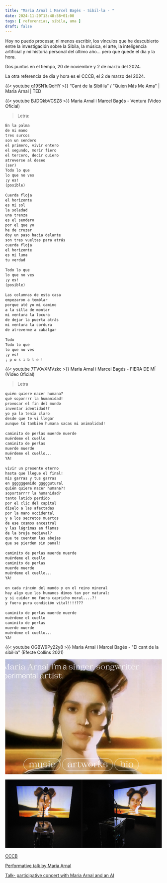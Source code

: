 ```yaml
---
title: "Maria Arnal i Marcel Bagés - Sibil·la - "
date: 2024-11-20T13:48:58+01:00
tags: [ referencias, sibila, uma ]
draft: false
---
```


Hoy no puedo procesar, ni menos escribir, los vínculos que he descubierto entre la investigación sobre la Sibila, 
la música, el arte, la inteligencia artificial y mi historia personal del último año... 
pero que quede el día y la hora.

Dos puntos en el tiempo, 20 de noviembre y 2 de marzo del 2024.

La otra referencia de día y hora es el CCCB, el 2 de marzo del 2024.

{{< youtube q19SN1uQoHY >}}
“Cant de la Sibil·la” / "Quien Más Me Ama" | Maria Arnal | TED

{{< youtube BJDQkbVCSZ8 >}}
Maria Arnal i Marcel Bagés - Ventura (Video Oficial)

> Letra:
```
En la palma
de mi mano
tres surcos
son un sendero
el primero, vivir entero
el segundo, morir fiero
el tercero, decir quiero
atreverse al deseo
(ser)
Todo lo que
lo que no ves
¡y es!
(posible)

Cuerda floja
el horizonte
es mi sol
la soledad
una trenza
es el sendero
por el que yo
he de cruzar
doy un paso hacia delante
son tres vueltas para atrás
cuerda floja
el horizonte
es mi luna
tu verdad

Todo lo que
lo que no ves
¡y es!
(posible)

Las columnas de esta casa
empezaron a temblar
porque até yo mi camino
a la silla de montar
mi ventura la locura
de dejar la puerta atrás
mi ventura la cordura
de atreverme a cabalgar

Todo
Todo lo que
lo que no ves
¡y es!
¡ p o s i b l e !

```

{{< youtube 7TV0vXMVzkc >}}
Maria Arnal i Marcel Bagés - FIERA DE MÍ (Vídeo Oficial)


> Letra

```
quién quiere nacer humana? 
qué soporrrr la humanidad! 
provocar el fin del mundo 
inventar identidad!?
yo ya lo tenía claro
desde que te vi llegar 
aunque tú también humana sacas mi animalidad!

caminito de perlas muerde muerde
muérdeme el cuello
caminito de perlas
muerde muerde
muérdeme el cuello...
YA!

vivir un presente eterno
hasta que llegue el final!
mis garras y tus garras
en ggggggemido gggggutural 
quién quiere nacer humana?! 
soportarrrr la humanidad? 
tanto latido perdido
por el clic del capital
díselo a las afectadas
por la mano occidental
y a los secretos muertos
de ese cosmos ancestral
y las lágrimas en flamas
de la bruja medieval?
que te cuenten las abejas
que se pierden sin panal!

caminito de perlas muerde muerde
muérdeme el cuello
caminito de perlas
muerde muerde
muérdeme el cuello...
YA!

en cada rincón del mundo y en el reino mineral
hay algo que los humanos dimos tan por natural:
y si cuidar no fuera capricho moral....?!
y fuera pura condición vital!!!!???

caminito de perlas muerde muerde
muérdeme el cuello
caminito de perlas
muerde muerde
muérdeme el cuello...
YA!
```

{{< youtube OGBW9Py22y8 >}}
Maria Arnal i Marcel Bagés - "El cant de la sibil·la" (Efecte Collins 2021)


![Screenshot 2024-11-20 at 15.49.44.png](Screenshot%202024-11-20%20at%2015.49.44.png)

[![Screenshot 2024-11-20 at 15.50.14.png](Screenshot%202024-11-20%20at%2015.50.14.png)](https://mariaarnalmusic.com/Maria-CHOIR)

[CCCB](https://www.cccb.org/en/touring-activities/dossier/maria-choir/245111)

[Performative talk by Maria Arnal](https://www.cccb.org/en/multimedia/videos/maria-choir/243993)

[Talk- participative concert
with Maria Arnal and an AI](https://www.cccb.org/en/multimedia/videos/talk-participative-concert-with-maria-arnal-and-an-ai/244134)

